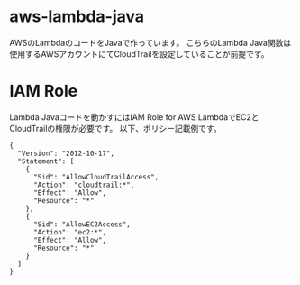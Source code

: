 # aws-lambda-java
AWSのLambdaのコードをJavaで作っています。
こちらのLambda Java関数は使用するAWSアカウントにてCloudTrailを設定していることが前提です。

# IAM Role
Lambda Javaコードを動かすにはIAM Role for AWS LambdaでEC2とCloudTrailの権限が必要です。
以下、ポリシー記載例です。

``` IAM Role Policy
{
  "Version": "2012-10-17",
  "Statement": [
    {
      "Sid": "AllowCloudTrailAccess",
      "Action": "cloudtrail:*",
      "Effect": "Allow",
      "Resource": "*"
    },
    {
      "Sid": "AllowEC2Access",
      "Action": "ec2:*",
      "Effect": "Allow",
      "Resource": "*"
    }
  ]
}
```